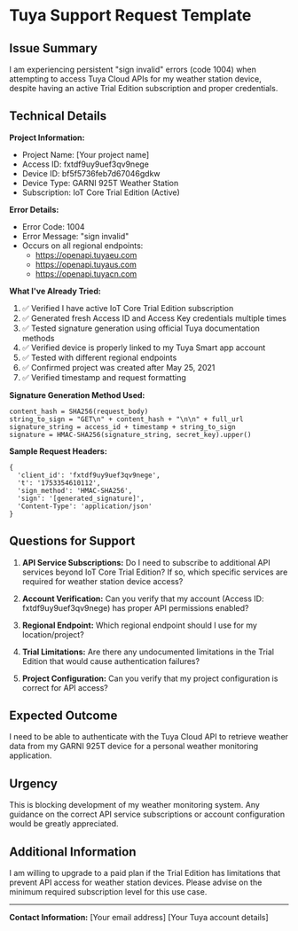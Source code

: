 # Tuya Support Request Template

## Issue Summary
I am experiencing persistent "sign invalid" errors (code 1004) when attempting to access Tuya Cloud APIs for my weather station device, despite having an active Trial Edition subscription and proper credentials.

## Technical Details

**Project Information:**
- Project Name: [Your project name]
- Access ID: fxtdf9uy9uef3qv9nege
- Device ID: bf5f5736feb7d67046gdkw
- Device Type: GARNI 925T Weather Station
- Subscription: IoT Core Trial Edition (Active)

**Error Details:**
- Error Code: 1004
- Error Message: "sign invalid"
- Occurs on all regional endpoints:
  - https://openapi.tuyaeu.com
  - https://openapi.tuyaus.com  
  - https://openapi.tuyacn.com

**What I've Already Tried:**
1. ✅ Verified I have active IoT Core Trial Edition subscription
2. ✅ Generated fresh Access ID and Access Key credentials multiple times
3. ✅ Tested signature generation using official Tuya documentation methods
4. ✅ Verified device is properly linked to my Tuya Smart app account
5. ✅ Tested with different regional endpoints
6. ✅ Confirmed project was created after May 25, 2021
7. ✅ Verified timestamp and request formatting

**Signature Generation Method Used:**
```
content_hash = SHA256(request_body)
string_to_sign = "GET\n" + content_hash + "\n\n" + full_url
signature_string = access_id + timestamp + string_to_sign
signature = HMAC-SHA256(signature_string, secret_key).upper()
```

**Sample Request Headers:**
```
{
  'client_id': 'fxtdf9uy9uef3qv9nege',
  't': '1753354610112',
  'sign_method': 'HMAC-SHA256',
  'sign': '[generated_signature]',
  'Content-Type': 'application/json'
}
```

## Questions for Support

1. **API Service Subscriptions:** Do I need to subscribe to additional API services beyond IoT Core Trial Edition? If so, which specific services are required for weather station device access?

2. **Account Verification:** Can you verify that my account (Access ID: fxtdf9uy9uef3qv9nege) has proper API permissions enabled?

3. **Regional Endpoint:** Which regional endpoint should I use for my location/project?

4. **Trial Limitations:** Are there any undocumented limitations in the Trial Edition that would cause authentication failures?

5. **Project Configuration:** Can you verify that my project configuration is correct for API access?

## Expected Outcome
I need to be able to authenticate with the Tuya Cloud API to retrieve weather data from my GARNI 925T device for a personal weather monitoring application.

## Urgency
This is blocking development of my weather monitoring system. Any guidance on the correct API service subscriptions or account configuration would be greatly appreciated.

## Additional Information
I am willing to upgrade to a paid plan if the Trial Edition has limitations that prevent API access for weather station devices. Please advise on the minimum required subscription level for this use case.

---

**Contact Information:**
[Your email address]
[Your Tuya account details]